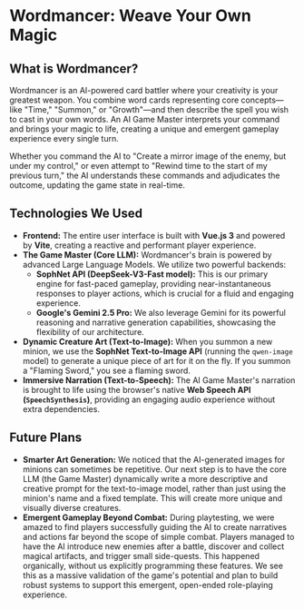 # Wordmancer: Weave Your Own Magic

## What is Wordmancer?

Wordmancer is an AI-powered card battler where your creativity is your greatest weapon. You combine word cards representing core concepts—like "Time," "Summon," or "Growth"—and then describe the spell you wish to cast in your own words. An AI Game Master interprets your command and brings your magic to life, creating a unique and emergent gameplay experience every single turn.

Whether you command the AI to "Create a mirror image of the enemy, but under my control," or even attempt to "Rewind time to the start of my previous turn," the AI understands these commands and adjudicates the outcome, updating the game state in real-time.

## Technologies We Used

*   **Frontend:** The entire user interface is built with **Vue.js 3** and powered by **Vite**, creating a reactive and performant player experience.
*   **The Game Master (Core LLM):** Wordmancer's brain is powered by advanced Large Language Models. We utilize two powerful backends:
    *   **SophNet API (DeepSeek-V3-Fast model):** This is our primary engine for fast-paced gameplay, providing near-instantaneous responses to player actions, which is crucial for a fluid and engaging experience.
    *   **Google's Gemini 2.5 Pro:** We also leverage Gemini for its powerful reasoning and narrative generation capabilities, showcasing the flexibility of our architecture.
*   **Dynamic Creature Art (Text-to-Image):** When you summon a new minion, we use the **SophNet Text-to-Image API** (running the `qwen-image` model) to generate a unique piece of art for it on the fly. If you summon a "Flaming Sword," you see a flaming sword.
*   **Immersive Narration (Text-to-Speech):** The AI Game Master's narration is brought to life using the browser's native **Web Speech API (`SpeechSynthesis`)**, providing an engaging audio experience without extra dependencies.

## Future Plans

*   **Smarter Art Generation:** We noticed that the AI-generated images for minions can sometimes be repetitive. Our next step is to have the core LLM (the Game Master) dynamically write a more descriptive and creative prompt for the text-to-image model, rather than just using the minion's name and a fixed template. This will create more unique and visually diverse creatures.
*   **Emergent Gameplay Beyond Combat:** During playtesting, we were amazed to find players successfully guiding the AI to create narratives and actions far beyond the scope of simple combat. Players managed to have the AI introduce new enemies after a battle, discover and collect magical artifacts, and trigger small side-quests. This happened organically, without us explicitly programming these features. We see this as a massive validation of the game's potential and plan to build robust systems to support this emergent, open-ended role-playing experience.
